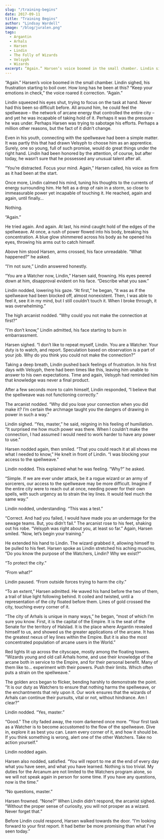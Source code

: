 ```yaml
---
slug: "/training-begins"
date: 2017-09-11
title: "Training Begins"
author: "Lindsay Wardell"
image: "/blog/juralen.png"
tags:
  - Argantin
  - Arhals
  - Harsen
  - Lindin
  - The Folly of Wizards
  - Velsyph
  - Wizards
excerpt: “Again.” Harsen’s voice boomed in the small chamber. Lindin sighed, his frustration starting to boil over. How long has he been at this?
---
```

“Again.” Harsen’s voice boomed in the small chamber. Lindin sighed, his frustration starting to boil over. How long has he been at this? “Keep your emotions in check,” the voice roared it correction. “Again.”

Lindin squeezed his eyes shut, trying to focus on the task at hand. Never had this been so difficult before. All around him, he could feel the spellweave – the network of arcane energy that controlled the entire city – and yet he was incapable of taking hold of it. Perhaps it was the pressure he was under. Perhaps Harsen was trying to sabotage his efforts. Perhaps a million other reasons, but the fact of it didn’t change.

Even in his youth, connecting with the spellweave had been a simple matter. It was partly this that had drawn Velsyph to choose him as an apprentice. Surely, one so young, full of such promise, would do great things under the right hand. Lindin had been honored by the attention, of course, but after today, he wasn’t sure that he possessed any unusual talent after all.

“You’re distracted. Focus your mind. Again,” Harsen called, his voice as firm as it had been at the start.

Once more, Lindin calmed his mind, tuning his thoughts to the currents of energy surrounding him. He felt as a drop of rain in a storm, so close to immeasurable power yet incapable of touching it. He reached, again and again, until finally…

Nothing.

“Again.”

He tried again. And again. At last, his mind caught hold of the edges of the spellweave. At once, a rush of power flowed into his body, breaking his concentration. A blue glow shimmered across his body as he opened his eyes, throwing his arms out to catch himself.

Above him stood Harsen, arms crossed, his face unreadable. “What happened?” he asked.

“I’m not sure,” Lindin answered honestly.

“You are a Watcher now, Lindin,” Harsen said, frowning. His eyes peered down at him, disapproval evident on his face. “Describe what you saw.”

Lindin nodded, lowering his gaze. “At first,” he began, “it was as if the spellweave had been blocked off, almost nonexistent. Then, I was able to feel it, see it in my mind, but I still couldn’t touch it. When I broke through, it was overwhelming.”

The high arcanist nodded. “Why could you not make the connection at first?”

“I’m don’t know,” Lindin admitted, his face starting to burn in embarrassment.

Harsen sighed. “I don’t like to repeat myself, Lindin. You are a Watcher. Your duty is to watch, and report. Speculation based on observation is a part of your job. Why do you think you could not make the connection?”

Taking a deep breath, Lindin pushed back feelings of frustration. In his first days with Velsyph, there had been times like this, leaving him unable to answer to his own expectations. Time and again, Velsyph had reminded him that knowledge was never a final product.

After a few seconds more to calm himself, Lindin responded, “I believe that the spellweave was not functioning correctly.”

The arcanist nodded. “Why did you lose your connection when you did make it? I’m certain the archmage taught you the dangers of drawing in power in such a way.”

Lindin sighed. “Yes, master,” he said, reigning in his feeling of humiliation. “It surprised me how much power was there. When I couldn’t make the connection, I had assumed I would need to work harder to have any power to use.”

Harsen nodded again, then smiled. “That you could reach it at all shows me what I needed to know,” He knelt in front of Lindin. “I was blocking your access to the spellweave.”

Lindin nodded. This explained what he was feeling. “Why?” he asked.

“Simple. If we are ever under attack, be it a rogue wizard or an army of sorcerers, our access to the spellweave may be more difficult. Imagine if the entire city were to reach out at once, needing power for their own spells, with such urgency as to strain the ley lines. It would feel much the same way.”

Lindin nodded, understanding. “This was a test.”

“Correct. And had you failed, I would have made you an undermage for the sewage teams. But, you didn’t fail.” The arcanist rose to his feet, shaking out his robe. “Velsyph was right about you, at least so far.” Again, Harsen smiled. “Now, let’s begin your training.”

He extended his hand to Lindin. The wizard grabbed it, allowing himself to be pulled to his feet. Harsen spoke as Lindin stretched his aching muscles, “Do you know the purpose of the Watchers, Lindin? Why we exist?”

“To protect the city.”

“From what?”

Lindin paused. “From outside forces trying to harm the city.”

“To an extent,” Harsen admitted. He waved his hand before the two of them, a trail of blue light following behind. It coiled and twisted, until a representation of the city floated before them. Lines of gold crossed the city, touching every corner of it.

“The city of Arhals is unique in many ways,” he began, “most of which I’m sure you know. First, it is the capital of the Empire. It is the seat of the Senate for the territory of Halslad. It is the place where Argantin revealed himself to us, and showed us the greater applications of the arcane. It has the greatest nexus of ley lines within the Empire. But it is also the most concentrated population of arcane users in the World.”

Red lights lit up across the cityscape, mostly among the floating towers. “Wizards young and old call Arhals home, and use their knowledge of the arcane both in service to the Empire, and for their personal benefit. Many of them like to… experiment with their powers. Push their limits. Which often puts a strain on the spellweave.”

The golden arcs began to flicker, bending harshly to demonstrate the point. “It is our duty as Watchers to ensure that nothing harms the spellweave, or the enchantments that rely upon it. Our work ensures that the wizards of Arhals can continue their pursuits, vital or not, without hindrance. Am I clear?”

Lindin nodded. “Yes, master.”

“Good.” The city faded away, the room darkened once more. “Your first task as a Watcher is to become accustomed to the flow of the spellweave. Dive in, explore it as best you can. Learn every corner of it, and how it should be. If you think something is wrong, alert one of the other Watchers. Take no action yourself.”

Lindin nodded again.

Harsen also nodded, satisfied. “You will report to me at the end of every day what you have seen, and what you have learned. Nothing is too trivial. My duties for the Arcanum are not limited to the Watchers program alone, so we will not speak again in person for some time. If you have any questions, now is the time.”

“No questions, master.”

Harsen frowned. “None?” When Lindin didn’t respond, the arcanist sighed. “Without the proper sense of curiosity, you will not prosper as a wizard. Never forget that.”

Before Lindin could respond, Harsen walked towards the door. “I’m looking forward to your first report. It had better be more promising than what I’ve seen today.”